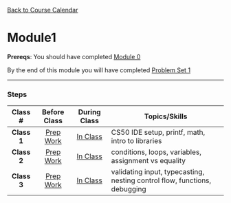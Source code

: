 [Back to Course Calendar](../../..)
# Module1

**Prereqs**: You should have completed [Module 0](..../module0)

By the end of this module you will have completed <a href="http://cdn.cs50.net/2015/fall/psets/1/pset1/pset1.html" target="_blank">Problem Set 1</a>

*** 

### Steps

Class # | Before Class | During Class | Topics/Skills
:--------:|:------------:|:------------:|-----------------------|
**Class 1**| [Prep Work](./materials/class1-prep) | [In Class](./materials/class1) | CS50 IDE setup, printf, math, intro to libraries|
**Class 2**| [Prep Work](./materials/class2-prep) | [In Class](./materials/class2) | conditions, loops, variables, assignment vs equality|
**Class 3**| [Prep Work](./materials/class3-prep) | [In Class](./materials/class3) | validating input, typecasting, nesting control flow, functions, debugging|




